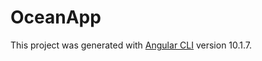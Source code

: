 # OceanApp

This project was generated with [Angular CLI](https://github.com/angular/angular-cli) version 10.1.7.

